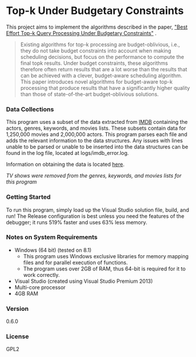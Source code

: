 # Top-k Under Budgetary Constraints
This project aims to implement the algorithms described in the paper, ["Best Effort Top-k Query Processing Under Budgetary Constraints"] .

> Existing
algorithms for top-k processing are budget-oblivious, i.e., they do
not take budget constraints into account when making scheduling
decisions, but focus on the performance to compute the final topk
results. Under budget constraints, these algorithms therefore
often return results that are a lot worse than the results that can
be achieved with a clever, budget-aware scheduling algorithm.
This paper introduces novel algorithms for budget-aware top-k
processing that produce results that have a significantly higher
quality than those of state-of-the-art budget-oblivious solutions.

### Data Collections
This program uses a subset of the data extracted from [IMDB] containing the actors, genres, keywords, and movies lists. These subsets  contain data for 1,250,000 movies and 2,000,000 actors. This program parses each file and adds the relevant information to the data structures. Any issues with lines unable to be parsed or unable to be inserted into the data structures can be found in the log file, located at logs/imdb_error.log.

Information on obtaining the data is located [here][imdb-data].

*TV shows were removed from the genres, keywords, and movies lists for this program*

### Getting Started
To run this program, simply load up the Visual Studio solution file, build, and run! The Release configuration is best unless you need the features of the debugger; it runs 519% faster and uses 63% less memory.

### Notes on System Requirements
* Windows (64 bit) (tested on 8.1)
    * This program uses Windows exclusive libraries for memory mapping files and for parallel execution of functions.
    * The program uses over 2GB of RAM, thus 64-bit is required for it to work correctly.
* Visual Studio (created using Visual Studio Premium 2013)
* Multi-core processor
* 4GB RAM

### Version
0.6.0

### License
GPL2

["Best Effort Top-k Query Processing Under Budgetary Constraints"]: <http://www.ics.uci.edu/~chenli/pub/2009-icde-topk.pdf>
[IMDB]: <http://www.imdb.com/>
[imdb-data]: <http://www.imdb.com/interfaces>